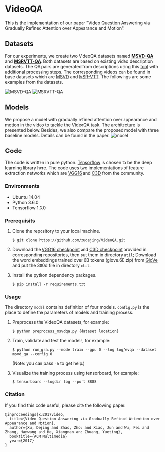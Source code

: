 # VideoQA
This is the implementation of our paper "Video Question Answering via Gradually Refined Attention over Appearance and Motion". 

## Datasets
For our experiments, we create two VideoQA datasets named [**MSVD-QA**](https://data.mendeley.com/datasets/h5j7cpwnvn) and [**MSRVTT-QA**](https://data.mendeley.com/datasets/bvxhs33bw6). Both datasets are based on existing video description datasets. The QA pairs are generated from descriptions using this [tool](http://www.cs.cmu.edu/~ark/mheilman/questions) with additional processing steps. The corresponding videos can be found in base datasets which are [MSVD](http://www.cs.utexas.edu/users/ml/clamp/videoDescription) and [MSR-VTT](http://ms-multimedia-challenge.com/2016/dataset). The followings are some examples from the datasets.

![MSVD-QA](https://i.imgur.com/KtoT1BZ.png)
![MSRVTT-QA](https://i.imgur.com/gf1ayne.png)

## Models
We propose a model with gradually refined attention over appearance and motion in the video to tackle the VideoQA task. The architecture is presented below. Besides, we also compare the proposed model with three baseline models. Details can be found in the paper.
![model](https://i.imgur.com/RGpZw6V.png)

## Code
The code is written in pure python. [Tensorflow](https://www.tensorflow.org) is chosen to be the deep learning library here. The code uses two implementations of feature extraction networks which are [VGG16](https://github.com/machrisaa/tensorflow-vgg) and [C3D](https://github.com/hx173149/C3D-tensorflow) from the community.

### Environments
* Ubuntu 14.04
* Python 3.6.0
* Tensorflow 1.3.0

### Prerequisits
1. Clone the repository to your local machine.

    ```
    $ git clone https://github.com/xudejing/VideoQA.git
    ```
2. Download the [VGG16 checkpoint](https://mega.nz/#!YU1FWJrA!O1ywiCS2IiOlUCtCpI6HTJOMrneN-Qdv3ywQP5poecM) and [C3D checkpoint](https://www.dropbox.com/sh/8wcjrcadx4r31ux/AAAkz3dQ706pPO8ZavrztRCca?dl=0) provided in corresponding repositories, then put them in directory `util`; Download the word embeddings trained over 6B tokens (glove.6B.zip) from [GloVe](https://nlp.stanford.edu/projects/glove/) and put the 300d file in directory `util`.

3. Install the python dependency packages.
    
    ```
    $ pip install -r requirements.txt
    ```

### Usage
The directory `model` contains definition of four models. `config.py` is the place to define the parameters of models and training process.

1. Preprocess the VideoQA datasets, for example:

    ```
    $ python preprocess_msvdqa.py {dataset location}
    ```
2. Train, validate and test the models, for example:

    ```
    $ python run_gra.py --mode train --gpu 0 --log log/evqa --dataset msvd_qa --config 0
    ```
    (Note: you can pass `-h` to get help.)
3. Visualize the training process using tensorboard, for example:

    ```
    $ tensorboard --logdir log --port 8888
    ```

### Citation
If you find this code useful, please cite the following paper:
```
@inproceedings{xu2017video,
  title={Video Question Answering via Gradually Refined Attention over Appearance and Motion},
  author={Xu, Dejing and Zhao, Zhou and Xiao, Jun and Wu, Fei and Zhang, Hanwang and He, Xiangnan and Zhuang, Yueting},
  booktitle={ACM Multimedia}
  year={2017}
}
```
